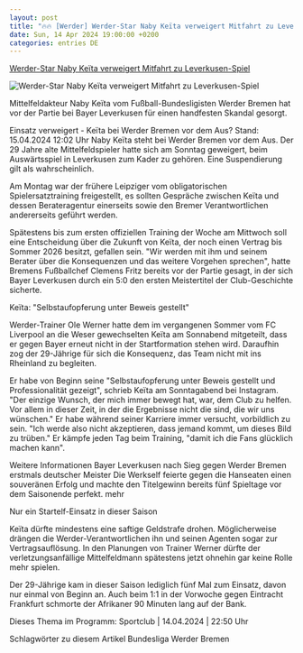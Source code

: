 ```yaml
---
layout: post
title: "🔥🔥 [Werder] Werder-Star Naby Keïta verweigert Mitfahrt zu Leverkusen-Spiel"
date: Sun, 14 Apr 2024 19:00:00 +0200
categories: entries DE
---
```

[Werder-Star Naby Keïta verweigert Mitfahrt zu Leverkusen-Spiel](https://www.ndr.de/sport/fussball/Werder-Star-Naby-Keita-verweigert-Mitfahrt-zu-Leverkusen-Spiel-,werder15774.html)

![Werder-Star Naby Keïta verweigert Mitfahrt zu Leverkusen-Spiel](https://www.ndr.de/sport/fussball/keita108_v-contentxl.jpg)

Mittelfeldakteur Naby Keïta vom Fußball-Bundesligisten Werder Bremen hat vor der Partie bei Bayer Leverkusen für einen handfesten Skandal gesorgt.

Einsatz verweigert - Keïta bei Werder Bremen vor dem Aus? Stand: 15.04.2024 12:02 Uhr Naby Keïta steht bei Werder Bremen vor dem Aus. Der 29 Jahre alte Mittelfeldspieler hatte sich am Sonntag geweigert, beim Auswärtsspiel in Leverkusen zum Kader zu gehören. Eine Suspendierung gilt als wahrscheinlich.

Am Montag war der frühere Leipziger vom obligatorischen Spielersatztraining freigestellt, es sollten Gespräche zwischen Keïta und dessen Berateragentur einerseits sowie den Bremer Verantwortlichen andererseits geführt werden.

Spätestens bis zum ersten offiziellen Training der Woche am Mittwoch soll eine Entscheidung über die Zukunft von Keïta, der noch einen Vertrag bis Sommer 2026 besitzt, gefallen sein. "Wir werden mit ihm und seinem Berater über die Konsequenzen und das weitere Vorgehen sprechen", hatte Bremens Fußballchef Clemens Fritz bereits vor der Partie gesagt, in der sich Bayer Leverkusen durch ein 5:0 den ersten Meistertitel der Club-Geschichte sicherte.

Keïta: "Selbstaufopferung unter Beweis gestellt"

Werder-Trainer Ole Werner hatte dem im vergangenen Sommer vom FC Liverpool an die Weser gewechselten Keïta am Sonnabend mitgeteilt, dass er gegen Bayer erneut nicht in der Startformation stehen wird. Daraufhin zog der 29-Jährige für sich die Konsequenz, das Team nicht mit ins Rheinland zu begleiten.

Er habe von Beginn seine "Selbstaufopferung unter Beweis gestellt und Professionalität gezeigt", schrieb Keïta am Sonntagabend bei Instagram. "Der einzige Wunsch, der mich immer bewegt hat, war, dem Club zu helfen. Vor allem in dieser Zeit, in der die Ergebnisse nicht die sind, die wir uns wünschen." Er habe während seiner Karriere immer versucht, vorbildlich zu sein. "Ich werde also nicht akzeptieren, dass jemand kommt, um dieses Bild zu trüben." Er kämpfe jeden Tag beim Training, "damit ich die Fans glücklich machen kann".

Weitere Informationen Bayer Leverkusen nach Sieg gegen Werder Bremen erstmals deutscher Meister Die Werkself feierte gegen die Hanseaten einen souveränen Erfolg und machte den Titelgewinn bereits fünf Spieltage vor dem Saisonende perfekt. mehr

Nur ein Startelf-Einsatz in dieser Saison

Keïta dürfte mindestens eine saftige Geldstrafe drohen. Möglicherweise drängen die Werder-Verantwortlichen ihn und seinen Agenten sogar zur Vertragsauflösung. In den Planungen von Trainer Werner dürfte der verletzungsanfällige Mittelfeldmann spätestens jetzt ohnehin gar keine Rolle mehr spielen.

Der 29-Jährige kam in dieser Saison lediglich fünf Mal zum Einsatz, davon nur einmal von Beginn an. Auch beim 1:1 in der Vorwoche gegen Eintracht Frankfurt schmorte der Afrikaner 90 Minuten lang auf der Bank.

Dieses Thema im Programm: Sportclub | 14.04.2024 | 22:50 Uhr

Schlagwörter zu diesem Artikel Bundesliga Werder Bremen

